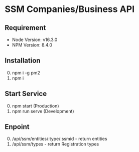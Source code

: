 
# SSM Companies/Business API

## Requirement
- Node Version: v16.3.0
- NPM Version: 8.4.0

## Installation
0. npm i -g pm2
1. npm i


## Start Service
0. npm start (Production)
1. npm run serve (Development)


## Enpoint
0. /api/ssm/entities/:type/:ssmid - return entities
1. /api/ssm/types - return Registration types